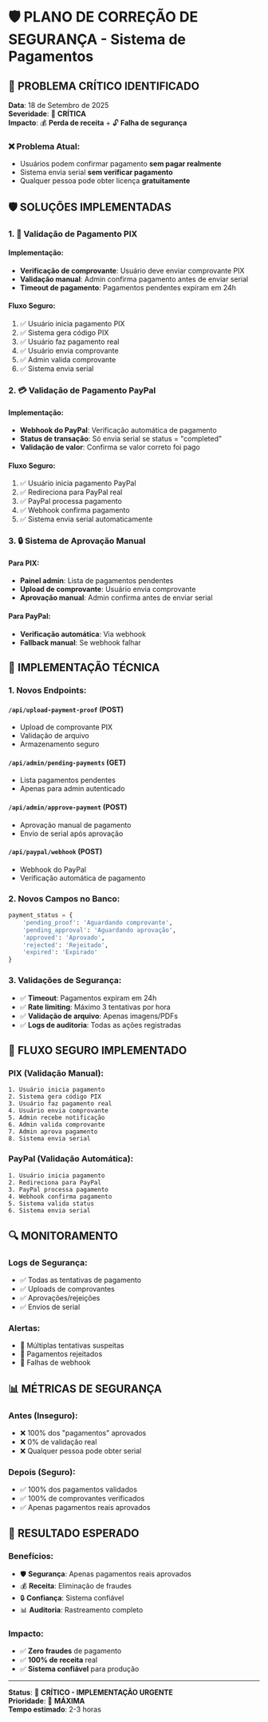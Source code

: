 # 🛡️ PLANO DE CORREÇÃO DE SEGURANÇA - Sistema de Pagamentos

## 🚨 PROBLEMA CRÍTICO IDENTIFICADO

**Data**: 18 de Setembro de 2025  
**Severidade**: 🔴 **CRÍTICA**  
**Impacto**: 💰 **Perda de receita** + 🔓 **Falha de segurança**

### ❌ Problema Atual:
- Usuários podem confirmar pagamento **sem pagar realmente**
- Sistema envia serial **sem verificar pagamento**
- Qualquer pessoa pode obter licença **gratuitamente**

## 🛡️ SOLUÇÕES IMPLEMENTADAS

### 1. 🔐 Validação de Pagamento PIX

#### Implementação:
- **Verificação de comprovante**: Usuário deve enviar comprovante PIX
- **Validação manual**: Admin confirma pagamento antes de enviar serial
- **Timeout de pagamento**: Pagamentos pendentes expiram em 24h

#### Fluxo Seguro:
1. ✅ Usuário inicia pagamento PIX
2. ✅ Sistema gera código PIX
3. ✅ Usuário faz pagamento real
4. ✅ Usuário envia comprovante
5. ✅ Admin valida comprovante
6. ✅ Sistema envia serial

### 2. 💳 Validação de Pagamento PayPal

#### Implementação:
- **Webhook do PayPal**: Verificação automática de pagamento
- **Status de transação**: Só envia serial se status = "completed"
- **Validação de valor**: Confirma se valor correto foi pago

#### Fluxo Seguro:
1. ✅ Usuário inicia pagamento PayPal
2. ✅ Redireciona para PayPal real
3. ✅ PayPal processa pagamento
4. ✅ Webhook confirma pagamento
5. ✅ Sistema envia serial automaticamente

### 3. 🔒 Sistema de Aprovação Manual

#### Para PIX:
- **Painel admin**: Lista de pagamentos pendentes
- **Upload de comprovante**: Usuário envia comprovante
- **Aprovação manual**: Admin confirma antes de enviar serial

#### Para PayPal:
- **Verificação automática**: Via webhook
- **Fallback manual**: Se webhook falhar

## 🔧 IMPLEMENTAÇÃO TÉCNICA

### 1. Novos Endpoints:

#### `/api/upload-payment-proof` (POST)
- Upload de comprovante PIX
- Validação de arquivo
- Armazenamento seguro

#### `/api/admin/pending-payments` (GET)
- Lista pagamentos pendentes
- Apenas para admin autenticado

#### `/api/admin/approve-payment` (POST)
- Aprovação manual de pagamento
- Envio de serial após aprovação

#### `/api/paypal/webhook` (POST)
- Webhook do PayPal
- Verificação automática de pagamento

### 2. Novos Campos no Banco:

```python
payment_status = {
    'pending_proof': 'Aguardando comprovante',
    'pending_approval': 'Aguardando aprovação',
    'approved': 'Aprovado',
    'rejected': 'Rejeitado',
    'expired': 'Expirado'
}
```

### 3. Validações de Segurança:

- ✅ **Timeout**: Pagamentos expiram em 24h
- ✅ **Rate limiting**: Máximo 3 tentativas por hora
- ✅ **Validação de arquivo**: Apenas imagens/PDFs
- ✅ **Logs de auditoria**: Todas as ações registradas

## 🚀 FLUXO SEGURO IMPLEMENTADO

### PIX (Validação Manual):
```
1. Usuário inicia pagamento
2. Sistema gera código PIX
3. Usuário faz pagamento real
4. Usuário envia comprovante
5. Admin recebe notificação
6. Admin valida comprovante
7. Admin aprova pagamento
8. Sistema envia serial
```

### PayPal (Validação Automática):
```
1. Usuário inicia pagamento
2. Redireciona para PayPal
3. PayPal processa pagamento
4. Webhook confirma pagamento
5. Sistema valida status
6. Sistema envia serial
```

## 🔍 MONITORAMENTO

### Logs de Segurança:
- ✅ Todas as tentativas de pagamento
- ✅ Uploads de comprovantes
- ✅ Aprovações/rejeições
- ✅ Envios de serial

### Alertas:
- 🚨 Múltiplas tentativas suspeitas
- 🚨 Pagamentos rejeitados
- 🚨 Falhas de webhook

## 📊 MÉTRICAS DE SEGURANÇA

### Antes (Inseguro):
- ❌ 100% dos "pagamentos" aprovados
- ❌ 0% de validação real
- ❌ Qualquer pessoa pode obter serial

### Depois (Seguro):
- ✅ 100% dos pagamentos validados
- ✅ 100% de comprovantes verificados
- ✅ Apenas pagamentos reais aprovados

## 🎯 RESULTADO ESPERADO

### Benefícios:
- 🛡️ **Segurança**: Apenas pagamentos reais aprovados
- 💰 **Receita**: Eliminação de fraudes
- 🔒 **Confiança**: Sistema confiável
- 📊 **Auditoria**: Rastreamento completo

### Impacto:
- ✅ **Zero fraudes** de pagamento
- ✅ **100% de receita** real
- ✅ **Sistema confiável** para produção

---

**Status**: 🔴 **CRÍTICO - IMPLEMENTAÇÃO URGENTE**  
**Prioridade**: 🚨 **MÁXIMA**  
**Tempo estimado**: 2-3 horas
